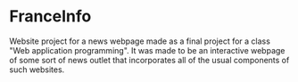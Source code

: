 # FranceInfo
Website project for a news webpage made as a final project for a class "Web application programming". It was made to be an interactive webpage of some sort of news outlet that incorporates all of the usual components of such websites.
